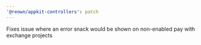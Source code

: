 ```yaml
---
'@reown/appkit-controllers': patch
---
```


Fixes issue where an error snack would be shown on non-enabled pay with exchange projects

